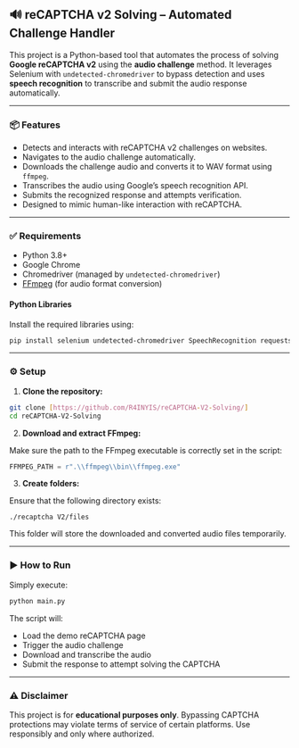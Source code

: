 ## 🔊 reCAPTCHA v2 Solving – Automated Challenge Handler

This project is a Python-based tool that automates the process of solving **Google reCAPTCHA v2** using the **audio challenge** method. It leverages Selenium with `undetected-chromedriver` to bypass detection and uses **speech recognition** to transcribe and submit the audio response automatically.

---

### 📦 Features

* Detects and interacts with reCAPTCHA v2 challenges on websites.
* Navigates to the audio challenge automatically.
* Downloads the challenge audio and converts it to WAV format using `ffmpeg`.
* Transcribes the audio using Google’s speech recognition API.
* Submits the recognized response and attempts verification.
* Designed to mimic human-like interaction with reCAPTCHA.

---

### ✅ Requirements

* Python 3.8+
* Google Chrome
* Chromedriver (managed by `undetected-chromedriver`)
* [FFmpeg](https://ffmpeg.org/) (for audio format conversion)

#### Python Libraries

Install the required libraries using:

```bash
pip install selenium undetected-chromedriver SpeechRecognition requests
```

---

### ⚙️ Setup

1. **Clone the repository:**

```bash
git clone [https://github.com/R4INYIS/reCAPTCHA-V2-Solving/]
cd reCAPTCHA-V2-Solving
```

2. **Download and extract FFmpeg:**

Make sure the path to the FFmpeg executable is correctly set in the script:

```python
FFMPEG_PATH = r".\\ffmpeg\\bin\\ffmpeg.exe"
```

3. **Create folders:**

Ensure that the following directory exists:

```
./recaptcha V2/files
```

This folder will store the downloaded and converted audio files temporarily.

---

### ▶️ How to Run

Simply execute:

```bash
python main.py
```

The script will:

* Load the demo reCAPTCHA page
* Trigger the audio challenge
* Download and transcribe the audio
* Submit the response to attempt solving the CAPTCHA

---

### ⚠️ Disclaimer

This project is for **educational purposes only**. Bypassing CAPTCHA protections may violate terms of service of certain platforms. Use responsibly and only where authorized.


